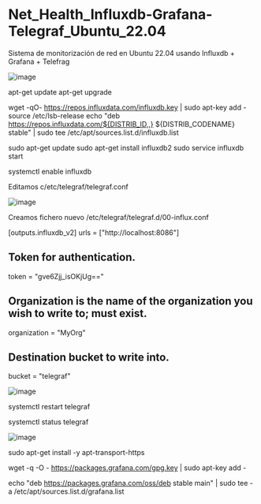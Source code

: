 # Net_Health_Influxdb-Grafana-Telegraf_Ubuntu_22.04
Sistema de monitorización de red en Ubuntu 22.04 usando Influxdb + Grafana + Telefrag

![image](https://user-images.githubusercontent.com/20743678/197484311-d46c47aa-b413-42c6-85b3-8300e2c9bf30.png)

apt-get update
apt-get upgrade

wget -qO- https://repos.influxdata.com/influxdb.key | sudo apt-key add -
source /etc/lsb-release
echo "deb https://repos.influxdata.com/${DISTRIB_ID,,} ${DISTRIB_CODENAME} stable" | sudo tee /etc/apt/sources.list.d/influxdb.list

sudo apt-get update
sudo apt-get install influxdb2
sudo service influxdb start

systemctl enable influxdb

Editamos c/etc/telegraf/telegraf.conf

![image](https://user-images.githubusercontent.com/20743678/197489809-63245a4f-6666-4ea3-b0cd-5f6d7e171ba8.png)

Creamos fichero nuevo /etc/telegraf/telegraf.d/00-influx.conf

[outputs.influxdb_v2]
   urls = ["http://localhost:8086"]
   ## Token for authentication.
   token = "gve6Zjj_isOKjUg=="
   ## Organization is the name of the organization you wish to write to; must exist.
   organization = "MyOrg"
   ## Destination bucket to write into.
   bucket = "telegraf"

![image](https://user-images.githubusercontent.com/20743678/197490156-9213bb9f-cc17-47a5-828d-4680454dccc4.png)

systemctl restart telegraf

systemctl status telegraf

![image](https://user-images.githubusercontent.com/20743678/197490681-989bbee7-dc45-483c-b7ae-bf630a3f95b9.png)

sudo apt-get install -y apt-transport-https

wget -q -O - https://packages.grafana.com/gpg.key | sudo apt-key add -

echo "deb https://packages.grafana.com/oss/deb stable main" | sudo tee -a /etc/apt/sources.list.d/grafana.list



